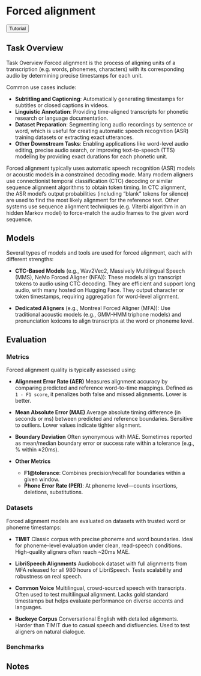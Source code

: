 # Forced alignment

<button class="tutorial-button" onclick="window.location.href='https://github.com/sensein/senselab/blob/main/tutorials/audio/forced_alignment.ipynb'">Tutorial</button>

## Task Overview
Task Overview
Forced alignment is the process of aligning units of a transcription (e.g. words, phonemes, characters) with its corresponding audio by determining precise timestamps for each unit​.

Common use cases include:
- **Subtitling and Captioning**: Automatically generating timestamps for subtitles or closed captions in videos​.
- **Linguistic Annotation**: Providing time-aligned transcripts for phonetic research or language documentation​.
- **Dataset Preparation**: Segmenting long audio recordings by sentence or word, which is useful for creating automatic speech recognition (ASR) training datasets or extracting exact utterances​.
- **Other Downstream Tasks**: Enabling applications like word-level audio editing, precise audio search, or improving text-to-speech (TTS) modeling by providing exact durations for each phonetic unit​.

Forced alignment typically uses automatic speech recognition (ASR) models or acoustic models in a constrained decoding mode. Many modern aligners use connectionist temporal classification (CTC) decoding or similar sequence alignment algorithms to obtain token timing. In CTC alignment, the ASR model’s output probabilities (including “blank” tokens for silence) are used to find the most likely alignment for the reference text​. Other systems use sequence alignment techniques (e.g. Viterbi algorithm in an hidden Markov model) to force-match the audio frames to the given word sequence​.

## Models
Several types of models and tools are used for forced alignment, each with different strengths:

- **CTC-Based Models** (e.g., Wav2Vec2, Massively Multilingual Speech (MMS), NeMo Forced Aligner (NFA)): These models align transcript tokens to audio using CTC decoding. They are efficient and support long audio, with many hosted on Hugging Face. They output character or token timestamps, requiring aggregation for word-level alignment.

- **Dedicated Aligners** (e.g., Montreal Forced Aligner (MFA)):
Use traditional acoustic models (e.g., GMM-HMM triphone models) and pronunciation lexicons to align transcripts at the word or phoneme level.

## Evaluation
### Metrics
Forced alignment quality is typically assessed using:

- **Alignment Error Rate (AER)**
  Measures alignment accuracy by comparing predicted and reference word-to-time mappings. Defined as `1 - F1 score`, it penalizes both false and missed alignments. Lower is better.

- **Mean Absolute Error (MAE)**
  Average absolute timing difference (in seconds or ms) between predicted and reference boundaries. Sensitive to outliers. Lower values indicate tighter alignment.

- **Boundary Deviation**
  Often synonymous with MAE. Sometimes reported as mean/median boundary error or success rate within a tolerance (e.g., % within ±20ms).

- **Other Metrics**
  - **F1@tolerance**: Combines precision/recall for boundaries within a given window.
  - **Phone Error Rate (PER)**: At phoneme level—counts insertions, deletions, substitutions.

### Datasets

Forced alignment models are evaluated on datasets with trusted word or phoneme timestamps:

- **TIMIT**
  Classic corpus with precise phoneme and word boundaries. Ideal for phoneme-level evaluation under clean, read-speech conditions. High-quality aligners often reach ~20ms MAE.

- **LibriSpeech Alignments**
  Audiobook dataset with full alignments from MFA released for all 980 hours of LibriSpeech. Tests scalability and robustness on real speech.

- **Common Voice**
  Multilingual, crowd-sourced speech with transcripts. Often used to test multilingual alignment. Lacks gold standard timestamps but helps evaluate performance on diverse accents and languages.

- **Buckeye Corpus**
  Conversational English with detailed alignments. Harder than TIMIT due to casual speech and disfluencies. Used to test aligners on natural dialogue.

### Benchmarks
## Notes

